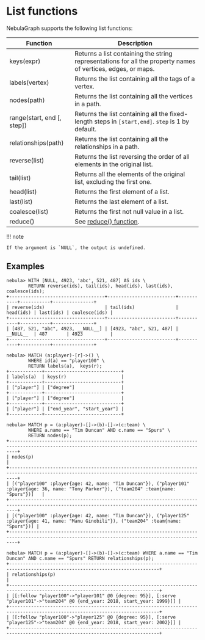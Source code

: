# List functions

NebulaGraph supports the following list functions:

| Function| Description |
| ----  |  ----|
| keys(expr) | Returns a list containing the string representations for all the property names of vertices, edges, or maps. |
| labels(vertex) | Returns the list containing all the tags of a vertex. |
| nodes(path) | Returns the list containing all the vertices in a path. |
| range(start, end [, step]) | Returns the list containing all the fixed-length steps in `[start,end]`. `step` is 1 by default. |
| relationships(path) | Returns the list containing all the relationships in a path. |
| reverse(list) | Returns the list reversing the order of all elements in the original list. |
| tail(list) | Returns all the elements of the original list, excluding the first one. |
| head(list) | Returns the first element of a list. |
| last(list) | Returns the last element of a list. |
| coalesce(list) | Returns the first not null value in a list. |
| reduce() | See [reduce() function](./11.reduce.md). |

!!! note

    If the argument is `NULL`, the output is undefined.

## Examples

```ngql
nebula> WITH [NULL, 4923, 'abc', 521, 487] AS ids \
        RETURN reverse(ids), tail(ids), head(ids), last(ids), coalesce(ids);
+-----------------------------------+-------------------------+-----------+-----------+---------------+
| reverse(ids)                      | tail(ids)               | head(ids) | last(ids) | coalesce(ids) |
+-----------------------------------+-------------------------+-----------+-----------+---------------+
| [487, 521, "abc", 4923, __NULL__] | [4923, "abc", 521, 487] | __NULL__  | 487       | 4923          |
+-----------------------------------+-------------------------+-----------+-----------+---------------+

nebula> MATCH (a:player)-[r]->() \
        WHERE id(a) == "player100" \
        RETURN labels(a),  keys(r);
+------------+----------------------------+
| labels(a)  | keys(r)                    |
+------------+----------------------------+
| ["player"] | ["degree"]                 |
+------------+----------------------------+
| ["player"] | ["degree"]                 |
+------------+----------------------------+
| ["player"] | ["end_year", "start_year"] |
+------------+----------------------------+

nebula> MATCH p = (a:player)-[]->(b)-[]->(c:team) \
        WHERE a.name == "Tim Duncan" AND c.name == "Spurs" \
        RETURN nodes(p);
+-----------------------------------------------------------------------------------------------------------------------------------------------+
| nodes(p)                                                                                                                                      |
+-----------------------------------------------------------------------------------------------------------------------------------------------+
| [("player100" :player{age: 42, name: "Tim Duncan"}), ("player101" :player{age: 36, name: "Tony Parker"}), ("team204" :team{name: "Spurs"})]   |
+-----------------------------------------------------------------------------------------------------------------------------------------------+
| [("player100" :player{age: 42, name: "Tim Duncan"}), ("player125" :player{age: 41, name: "Manu Ginobili"}), ("team204" :team{name: "Spurs"})] |
+-----------------------------------------------------------------------------------------------------------------------------------------------+

nebula> MATCH p = (a:player)-[]->(b)-[]->(c:team) WHERE a.name == "Tim Duncan" AND c.name == "Spurs" RETURN relationships(p);
+-----------------------------------------------------------------------------------------------------------------------------+
| relationships(p)                                                                                                            |
+-----------------------------------------------------------------------------------------------------------------------------+
| [[:follow "player100"->"player101" @0 {degree: 95}], [:serve "player101"->"team204" @0 {end_year: 2018, start_year: 1999}]] |
+-----------------------------------------------------------------------------------------------------------------------------+
| [[:follow "player100"->"player125" @0 {degree: 95}], [:serve "player125"->"team204" @0 {end_year: 2018, start_year: 2002}]] |
+-----------------------------------------------------------------------------------------------------------------------------+
```
